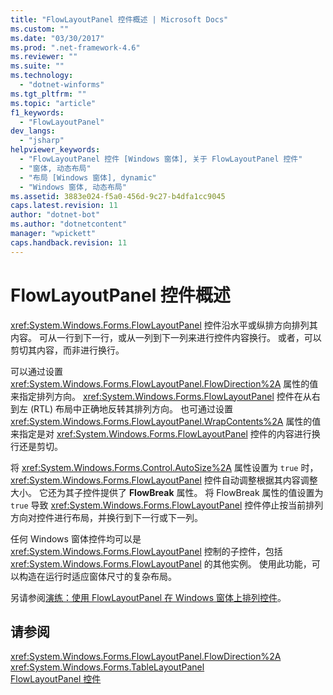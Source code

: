 ```yaml
---
title: "FlowLayoutPanel 控件概述 | Microsoft Docs"
ms.custom: ""
ms.date: "03/30/2017"
ms.prod: ".net-framework-4.6"
ms.reviewer: ""
ms.suite: ""
ms.technology: 
  - "dotnet-winforms"
ms.tgt_pltfrm: ""
ms.topic: "article"
f1_keywords: 
  - "FlowLayoutPanel"
dev_langs: 
  - "jsharp"
helpviewer_keywords: 
  - "FlowLayoutPanel 控件 [Windows 窗体], 关于 FlowLayoutPanel 控件"
  - "窗体, 动态布局"
  - "布局 [Windows 窗体], dynamic"
  - "Windows 窗体, 动态布局"
ms.assetid: 3883e024-f5a0-456d-9c27-b4dfa1cc9045
caps.latest.revision: 11
author: "dotnet-bot"
ms.author: "dotnetcontent"
manager: "wpickett"
caps.handback.revision: 11
---
```

# FlowLayoutPanel 控件概述
<xref:System.Windows.Forms.FlowLayoutPanel> 控件沿水平或纵排方向排列其内容。  可从一行到下一行，或从一列到下一列来进行控件内容换行。  或者，可以剪切其内容，而非进行换行。  
  
 可以通过设置 <xref:System.Windows.Forms.FlowLayoutPanel.FlowDirection%2A> 属性的值来指定排列方向。  <xref:System.Windows.Forms.FlowLayoutPanel> 控件在从右到左 \(RTL\) 布局中正确地反转其排列方向。  也可通过设置 <xref:System.Windows.Forms.FlowLayoutPanel.WrapContents%2A> 属性的值来指定是对 <xref:System.Windows.Forms.FlowLayoutPanel> 控件的内容进行换行还是剪切。  
  
 将 <xref:System.Windows.Forms.Control.AutoSize%2A> 属性设置为 `true` 时，<xref:System.Windows.Forms.FlowLayoutPanel> 控件自动调整根据其内容调整大小。  它还为其子控件提供了 **FlowBreak** 属性。  将 FlowBreak 属性的值设置为 `true` 导致 <xref:System.Windows.Forms.FlowLayoutPanel> 控件停止按当前排列方向对控件进行布局，并换行到下一行或下一列。  
  
 任何 Windows 窗体控件均可以是 <xref:System.Windows.Forms.FlowLayoutPanel> 控制的子控件，包括 <xref:System.Windows.Forms.FlowLayoutPanel> 的其他实例。  使用此功能，可以构造在运行时适应窗体尺寸的复杂布局。  
  
 另请参阅[演练：使用 FlowLayoutPanel 在 Windows 窗体上排列控件](http://msdn.microsoft.com/library/z9w7ek2f\(v=vs.110\))。  
  
## 请参阅  
 <xref:System.Windows.Forms.FlowLayoutPanel.FlowDirection%2A>   
 <xref:System.Windows.Forms.TableLayoutPanel>   
 [FlowLayoutPanel 控件](../../../../docs/framework/winforms/controls/flowlayoutpanel-control-windows-forms.md)